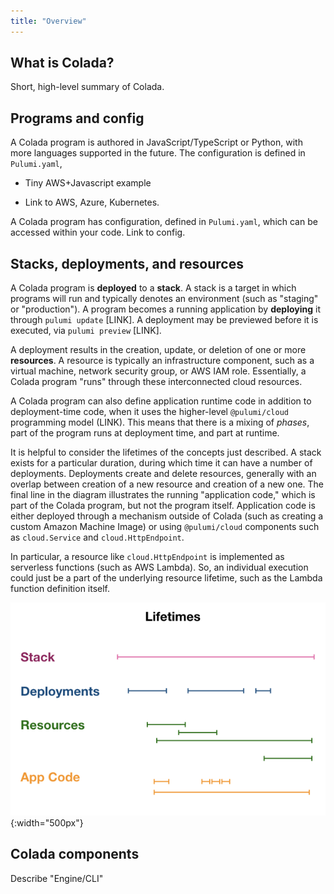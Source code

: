 ```yaml
---
title: "Overview"
---
```


<!-- Convention for the Concepts section: 
To find-and-replace later:
- Replace lowercase "pulumi" with new CLI name
- Replace Pulumi.yaml with new filename

The term "Pulumi Enterprise" is used for the Service+PPC, currently hosted at beta.pulumi.com
-->

## What is Colada?

Short, high-level summary of Colada.

## Programs and config

A Colada program is authored in JavaScript/TypeScript or Python, with more languages supported in the future. The configuration is defined in `Pulumi.yaml`, 

- Tiny AWS+Javascript example

- Link to AWS, Azure, Kubernetes.

A Colada program has configuration, defined in `Pulumi.yaml`, which can be accessed within your code. Link to config.

## Stacks, deployments, and resources

A Colada program is **deployed** to a **stack**. A stack is a target in which programs will run and typically denotes an environment (such as "staging" or "production"). A program becomes a running application by **deploying** it through `pulumi update` [LINK]. A deployment may be previewed before it is executed, via `pulumi preview` [LINK].

A deployment results in the creation, update, or deletion of one or more **resources**. A resource is typically an infrastructure component, such as a virtual machine, network security group, or AWS IAM role. Essentially, a Colada program "runs" through these interconnected cloud resources. 

A Colada program can also define application runtime code in addition to deployment-time code, when it uses the  higher-level `@pulumi/cloud` programming model (LINK). This means that there is a mixing of *phases*, part of the program runs at deployment time, and part at runtime.

It is helpful to consider the lifetimes of the concepts just described. A stack exists for a particular duration, during which time it can have a number of deployments. Deployments create and delete resources, generally with an overlap between creation of a new resource and creation of a new one. The final line in the diagram illustrates the running "application code," which is part of the Colada program, but not the program itself. Application code is either deployed through a mechanism outside of Colada (such as creating a custom Amazon Machine Image) or using  `@pulumi/cloud` components such as `cloud.Service` and `cloud.HttpEndpoint`. 

In particular, a resource like `cloud.HttpEndpoint` is implemented as serverless functions (such as AWS Lambda). So, an individual execution could just be a part of the underlying resource lifetime, such as the Lambda function definition itself.

![Object Lifetimes](../images/concepts/object-lifetimes-diagram.png){:width="500px"}

## Colada components

Describe "Engine/CLI" 

